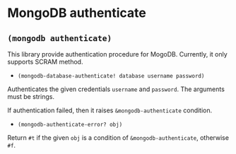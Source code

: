 # MongoDB authenticate

## `(mongodb authenticate)`

This library provide authentication procedure for MogoDB. Currently, 
it only supports SCRAM method.

- `(mongodb-database-authenticate! database username password)`

Authenticates the given credentials `username` and `password`.
The arguments must be strings.

If authentication failed, then it raises `&mongodb-authenticate` condition.

- `(mongodb-authenticate-error? obj)`

Return `#t` if the given `obj` is a condition of `&mongodb-authenticate`,
otherwise `#f`.
